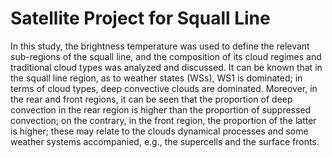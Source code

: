# Satellite Project for Squall Line
In this study, the brightness temperature was used to define the relevant sub-regions of the squall line, and the composition of its cloud regimes and traditional cloud types was analyzed and discussed. It can be known that in the squall line region, as to weather states (WSs), WS1 is dominated; in terms of cloud types, deep convective clouds are dominated. Moreover, in the rear and front regions, it can be seen that the proportion of deep convection in the rear region is higher than the proportion of suppressed convection; on the contrary, in the front region, the proportion of the latter is higher; these may relate to the clouds dynamical processes and some weather systems accompanied, e.g., the supercells and the surface fronts.
